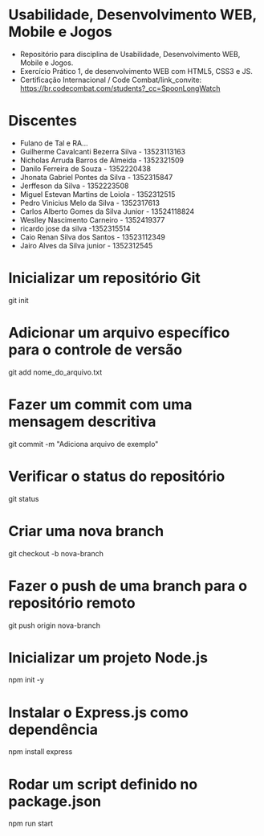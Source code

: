 # Usabilidade, Desenvolvimento WEB, Mobile e Jogos
- Repositório para disciplina de Usabilidade, Desenvolvimento WEB, Mobile e Jogos.
- Exercício Prático 1, de desenvolvimento WEB com HTML5, CSS3 e JS.
- Certificação Internacional / Code Combat/link_convite: https://br.codecombat.com/students?_cc=SpoonLongWatch 

# Discentes
- Fulano de Tal e RA...
- Guilherme Cavalcanti Bezerra Silva - 13523113163
- Nicholas Arruda Barros de Almeida - 1352321509
- Danilo Ferreira de Souza - 1352220438
- Jhonata Gabriel Pontes da Silva - 1352315847
- Jerffeson da Silva - 1352223508
- Miguel Estevan Martins de Loiola - 1352312515
- Pedro Vinicius Melo da Silva - 1352317613
- Carlos Alberto Gomes da Silva Junior - 13524118824
- Weslley Nascimento Carneiro - 1352419377
- ricardo jose da silva -1352315514
- Caio Renan Silva dos Santos - 13523112349
- Jairo Alves da Silva junior - 1352312545

# Inicializar um repositório Git
git init

# Adicionar um arquivo específico para o controle de versão
git add nome_do_arquivo.txt

# Fazer um commit com uma mensagem descritiva
git commit -m "Adiciona arquivo de exemplo"

# Verificar o status do repositório
git status

# Criar uma nova branch
git checkout -b nova-branch

# Fazer o push de uma branch para o repositório remoto
git push origin nova-branch

# Inicializar um projeto Node.js
npm init -y

# Instalar o Express.js como dependência
npm install express

# Rodar um script definido no package.json
npm run start

